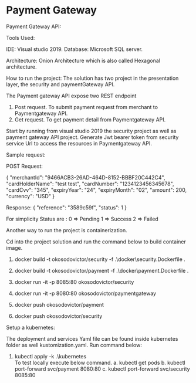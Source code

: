 # Payment Gateway

Payment Gateway API:

Tools Used:

IDE: Visual studio 2019.
Database: Microsoft SQL server.

Architecture: 
Onion Architecture which is also called Hexagonal architecture.

How to run the project:
The solution has two project in the presentation layer, the security and paymentGateway API.

The Payment gateway API expose two REST endpoint
1. Post request. To submit payment request from merchant to Paymentgateway API.
2. Get request. To get payment detail from Paymentgateway API.

Start by running from visual studio 2019 the security project as well as payment gateway API project. Generate Jwt bearer token from security service Url to access the  resources in Paymentgateway API.

Sample request:

POST Request:

{
  "merchantId": "9466ACB3-26AD-464D-8152-BBBF20C442C4",
  "cardHolderName": "test test",
  "cardNumber": "1234123456345678",
  "cardCvv": "345",
  "expiryYear": "24",
  "expiryMonth": "02",
  "amount": 200,
  "currency": "USD"
}

Response:
{
    "reference": "3589c59f",
    "status": 1 
}

For simplicity Status are :
0 => Pending
1 => Success
2 => Failed

Another way to run the project is containerization.

Cd into the project solution and run the command below to build container image.

1. docker build -t okosodovictor/security -f .\docker\security.Dockerfile .
2. docker build -t okosodovictor/payment -f .\docker\payment.Dockerfile .

3. docker run -it -p 8085:80 okosodovictor/security
4. docker run -it -p 8080:80 okosodovictor/paymentgateway

5. docker push okosodovictor/payment
6. docker push okosodovictor/security

Setup a kubernetes:

The deployment and services Yaml file can be found inside kubernetes folder as well kustomization.yaml.
Run command below:

1. kubectl apply -k .\kubernetes\
To test locally execute below command.
a. kubectl get pods
b. kubectl port-forward svc/payment 8080:80
c. kubectl port-forward svc/security 8085:80



